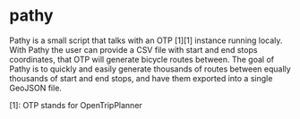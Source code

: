 # pathy

Pathy is a small script that talks with an OTP [1][1] instance running localy. With Pathy the user can provide a CSV file with start and end stops coordinates, that OTP will generate bicycle routes between. The goal of Pathy is to quickly and easily generate thousands of routes between equally thousands of start and end stops, and have them exported into a single GeoJSON file.

[1]: OTP stands for OpenTripPlanner
